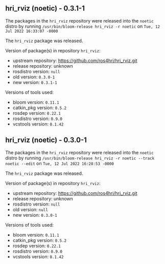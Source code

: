 ## hri_rviz (noetic) - 0.3.1-1

The packages in the `hri_rviz` repository were released into the `noetic` distro by running `/usr/bin/bloom-release hri_rviz -r noetic` on `Tue, 12 Jul 2022 16:33:07 -0000`

The `hri_rviz` package was released.

Version of package(s) in repository `hri_rviz`:

- upstream repository: https://github.com/ros4hri/hri_rviz.git
- release repository: unknown
- rosdistro version: `null`
- old version: `0.3.0-1`
- new version: `0.3.1-1`

Versions of tools used:

- bloom version: `0.11.1`
- catkin_pkg version: `0.5.2`
- rosdep version: `0.22.1`
- rosdistro version: `0.9.0`
- vcstools version: `0.1.42`


## hri_rviz (noetic) - 0.3.0-1

The packages in the `hri_rviz` repository were released into the `noetic` distro by running `/usr/bin/bloom-release hri_rviz -r noetic --track noetic --edit` on `Tue, 12 Jul 2022 16:28:53 -0000`

The `hri_rviz` package was released.

Version of package(s) in repository `hri_rviz`:

- upstream repository: https://github.com/ros4hri/hri_rviz.git
- release repository: unknown
- rosdistro version: `null`
- old version: `null`
- new version: `0.3.0-1`

Versions of tools used:

- bloom version: `0.11.1`
- catkin_pkg version: `0.5.2`
- rosdep version: `0.22.1`
- rosdistro version: `0.9.0`
- vcstools version: `0.1.42`


